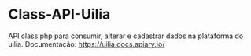 # Class-API-Uilia
API class php para consumir, alterar e cadastrar dados na plataforma do uilia. Documentação: https://uilia.docs.apiary.io/
